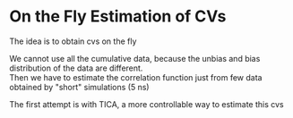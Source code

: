 # On the Fly Estimation of CVs  
The idea is to obtain cvs on the fly  
  
We cannot use all the cumulative data, because the unbias and bias distribution of the data are different.  
Then we have to estimate the correlation function just from few data obtained by "short" simulations (5 ns)  
  
The first attempt is with TICA, a more controllable way to estimate this cvs